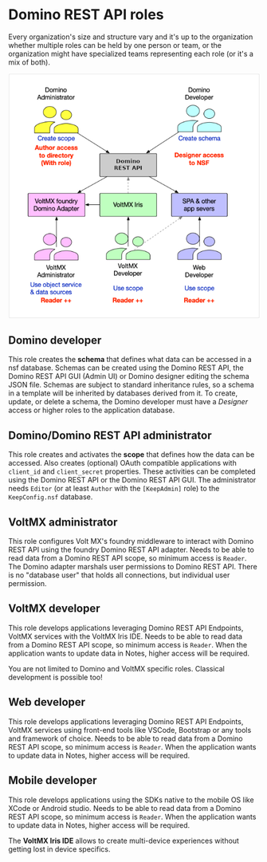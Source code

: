 # Domino REST API roles
 
Every organization's size and structure vary and it's up to the organization whether multiple roles can be held by one person or team, or the organization might have specialized teams representing each role (or it's a mix of both).

![Roles in Domino REST API](../../assets/images/DominoAdminDeveloperMXDeveloper.png)

## Domino developer

This role creates the **schema** that defines what data can be accessed in a nsf database. Schemas can be created using the Domino REST API, the Domino REST API GUI (Admin UI) or Domino designer editing the schema JSON file. Schemas are subject to standard inheritance rules, so a schema in a template will be inherited by databases derived from it.
To create, update, or delete a schema, the Domino developer must have a _Designer_ access or higher roles to the application database.

## Domino/Domino REST API administrator

This role creates and activates the **scope** that defines how the data can be accessed. Also creates (optional) OAuth compatible applications with `client_id` and `client_secret` properties. These activities can be completed using the Domino REST API or the Domino REST API GUI. The administrator needs `Editor` (or at least `Author` with the `[KeepAdmin]` role) to the `KeepConfig.nsf` database.

## VoltMX administrator

This role configures Volt MX's foundry middleware to interact with Domino REST API using the foundry Domino REST API adapter. Needs to be able to read data from a Domino REST API scope, so minimum access is `Reader`. The Domino adapter marshals user permissions to Domino REST API. There is no "database user" that holds all connections, but individual user permission.

## VoltMX developer

This role develops applications leveraging Domino REST API Endpoints, VoltMX services with the VoltMX Iris IDE. Needs to be able to read data from a Domino REST API scope, so minimum access is `Reader`. When the application wants to update data in Notes, higher access will be required.

You are not limited to Domino and VoltMX specific roles. Classical development is possible too!

<!-- {: .alert .alert-info} -->

## Web developer

This role develops applications leveraging Domino REST API Endpoints, VoltMX services using front-end tools like VSCode, Bootstrap or any tools and framework of choice. Needs to be able to read data from a Domino REST API scope, so minimum access is `Reader`. When the application wants to update data in Notes, higher access will be required.

## Mobile developer

This role develops applications using the SDKs native to the mobile OS like XCode or Android studio. Needs to be able to read data from a Domino REST API scope, so minimum access is `Reader`. When the application wants to update data in Notes, higher access will be required.

The **VoltMX Iris IDE** allows to create multi-device experiences without getting lost in device specifics.

<!-- {: .alert .alert-danger} -->
